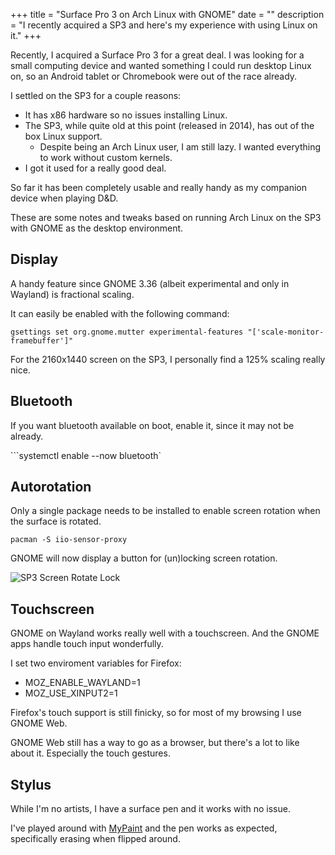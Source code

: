 +++
title = "Surface Pro 3 on Arch Linux with GNOME"
date = ""
description = "I recently acquired a SP3 and here's my experience with using Linux on it."
+++

Recently, I acquired a Surface Pro 3 for a great deal. I was looking for a small computing device and wanted something I could run desktop Linux on, so an Android tablet or Chromebook were out of the race already.

I settled on the SP3 for a couple reasons:
+ It has x86 hardware so no issues installing Linux.
+ The SP3, while quite old at this point (released in 2014), has out of the box Linux support.
    - Despite being an Arch Linux user, I am still lazy. I wanted everything to work without custom kernels.
+ I got it used for a really good deal.

So far it has been completely usable and really handy as my companion device when playing D&D.

These are some notes and tweaks based on running Arch Linux on the SP3 with GNOME as the desktop environment.

## Display

A handy feature since GNOME 3.36 (albeit experimental and only in Wayland) is fractional scaling.

It can easily be enabled with the following command:

```fish
gsettings set org.gnome.mutter experimental-features "['scale-monitor-framebuffer']"
```

For the 2160x1440 screen on the SP3, I personally find a 125% scaling really nice.

## Bluetooth

If you want bluetooth available on boot, enable it, since it may not be already.

```systemctl enable --now bluetooth`

## Autorotation

Only a single package needs to be installed to enable screen rotation when the surface is rotated.

`pacman -S iio-sensor-proxy`

GNOME will now display a button for (un)locking screen rotation.

![SP3 Screen Rotate Lock](/images/Screenshot-SP3-Screen-Rotate-Lock.png)

## Touchscreen

GNOME on Wayland works really well with a touchscreen. And the GNOME apps handle touch input wonderfully.

I set two enviroment variables for Firefox:
+ MOZ_ENABLE_WAYLAND=1
+ MOZ_USE_XINPUT2=1

Firefox's touch support is still finicky, so for most of my browsing I use GNOME Web.

GNOME Web still has a way to go as a browser, but there's a lot to like about it. Especially the touch gestures.

## Stylus

While I'm no artists, I have a surface pen and it works with no issue.

I've played around with [MyPaint](http://mypaint.org/) and the pen works as expected, specifically erasing when flipped around.